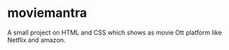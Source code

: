 # moviemantra
A small project on HTML and CSS which shows as movie Ott platform like Netflix and amazon.
